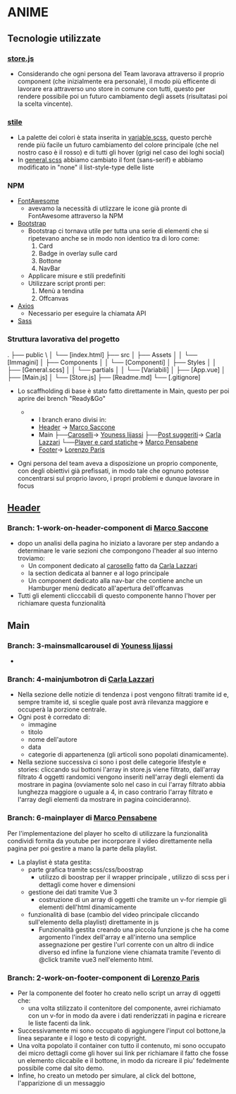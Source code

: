 # ANIME

## Tecnologie utilizzate

### [store.js](./src/store.js)

- Considerando che ogni persona del Team lavorava attraverso il proprio component (che inizialmente era personale), il modo più efficente di lavorare era attraverso uno store in comune con tutti, questo per rendere possibile poi un futuro cambiamento degli assets (risultatasi poi la scelta vincente).

### [stile](./src/styles)

- La palette dei colori è stata inserita in [variable.scss](./src/styles/partials/_variable.scss), questo perchè rende più facile un futuro cambiamento del colore principale (che nel nostro caso è il rosso) e di tutti gli hover (grigi nel caso dei loghi social)
- In [general.scss](./src/styles/general.scss) abbiamo cambiato il font (sans-serif) e abbiamo modificato in "none" il list-style-type delle liste

### NPM

- [FontAwesome](https://fontawesome.com/)
    - avevamo la necessità di utlizzare le icone già pronte di FontAwesome attraverso la NPM
- [Bootstrap](https://getbootstrap.com/)
    - Bootstrap ci tornava utile per tutta una serie di elementi che si ripetevano anche se in modo non identico tra di loro come:
        1. Card
        2. Badge in overlay sulle card
        3. Bottone 
        4. NavBar
    - Applicare misure e stili predefiniti
    - Utilizzare script pronti per:
        1. Menù a tendina
        2. Offcanvas
- [Axios](https://www.npmjs.com/package/axios)
    - Necessario per eseguire la chiamata API
- [Sass](https://www.npmjs.com/package/sass)

### Struttura lavorativa del progetto

.
├── public \\
│   └── [index.html]
├── src
│   ├── Assets
│   │   └── [Immagini]
│   ├── Components
│   │   └── [Componenti]
│   ├── Styles
│   │   ├── [General.scss]
│   │   └── partials
│   │       └── [Variabili]
│   ├── [App.vue]
│   ├── [Main.js]
│   └── [Store.js]
├── [Readme.md]
└── [.gitignore]

- Lo scaffholding di base è stato fatto direttamente in Main, questo per poi aprire dei brench "Ready&Go"
    -  * I branch erano divisi in: 
        - [Header](https://github.com/CodeYouness/proj-html-vuejs/tree/1-work-on-header-component) -> [Marco Saccone](https://github.com/MarcoSac1)
        - Main 
            ├──[Caroselli](https://github.com/CodeYouness/proj-html-vuejs/tree/3-mainsmallcarousel)-> [Youness lijassi](https://github.com/CodeYouness)
            ├──[Post suggeriti](https://github.com/CodeYouness/proj-html-vuejs/tree/4-mainjumbotron)-> [Carla Lazzari](https://github.com/lazzaric92)
            └──[Player e card statiche](https://github.com/CodeYouness/proj-html-vuejs/tree/6-mainplayer)-> [Marco Pensabene](https://github.com/MarcoMpensabene)
        - [Footer](https://github.com/CodeYouness/proj-html-vuejs/tree/2-work-on-footer-component)-> [Lorenzo Paris](https://github.com/LorenzoParis1996)

- Ogni persona del team aveva a disposizione un proprio componente, con degli obiettivi già prefissati, in modo tale che ognuno potesse concentrarsi sul proprio lavoro, i propri problemi e dunque lavorare in focus

## [Header](https://github.com/CodeYouness/proj-html-vuejs/tree/1-work-on-header-component)
### Branch: 1-work-on-header-component di [Marco Saccone](https://github.com/MarcoSac1)
- dopo un analisi della pagina ho iniziato a lavorare per step andando a determinare le varie sezioni che compongono l'header al suo interno troviamo:
    - Un component dedicato al [carosello](./src/components/HeaderSmallCarousel.vue) fatto da [Carla Lazzari](https://github.com/lazzaric92)
    - la section dedicata al banner e al logo principale
    - Un component dedicato alla nav-bar che contiene anche un Hamburger menù dedicato all'apertura dell'offcanvas
- Tutti gli elementi clicccabili di questo componente hanno l'hover per richiamare questa funzionalità

## Main
### Branch: 3-mainsmallcarousel di [Youness lijassi](https://github.com/CodeYouness)
- 


### Branch: 4-mainjumbotron di [Carla Lazzari](https://github.com/lazzaric92)
- Nella sezione delle notizie di tendenza i post vengono filtrati tramite id e, sempre tramite id, si sceglie quale post avrà rilevanza maggiore e occuperà la porzione centrale.
- Ogni post è corredato di:
    - immagine
    - titolo
    - nome dell'autore
    - data
    - categorie di appartenenza (gli articoli sono popolati dinamicamente).
- Nella sezione successiva ci sono i post delle categorie lifestyle e stories: cliccando sui bottoni l'array in store.js viene filtrato, dall'array filtrato 4 oggetti randomici vengono inseriti nell'array degli elementi da mostrare in pagina  (ovviamente solo nel caso in cui l'array filtrato abbia lunghezza maggiore o uguale a 4, in caso contrario l'array filtrato e l'array degli elementi da mostrare in pagina coincideranno). 

### Branch: 6-mainplayer di [Marco Pensabene](https://github.com/MarcoMpensabene)
Per l'implementazione del player ho scelto di utilizzare la funzionalità condividi fornita da youtube per incorporare il video direttamente nella pagina per poi gestire a mano la parte della playlist.
- La playlist è stata gestita:
    - parte grafica tramite scss/css/boostrap
        - utilizzo di boostrap per il wrapper principale , utilizzo di scss per i dettagli come hover e dimensioni
    - gestione dei dati tramite Vue 3 
        - costruzione di un array di oggetti che tramite un v-for riempie gli elementi dell'html dinamicamente
    - funzionalità di base (cambio del video principale cliccando sull'elemento della playlist) direttamente in js
        - Funzionalità gestita creando una piccola funzione js che ha come argomento l'index dell'array e all'interno una     semplice assegnazione per gestire l'url corrente con un altro di indice diverso ed infine la funzione viene chiamata     tramite l'evento di @click tramite vue3 nell'elemento html.

### Branch: 2-work-on-footer-component di [Lorenzo Paris](https://github.com/LorenzoParis1996)
- Per la componente del footer ho creato nello script un array di oggetti che: 
    - una volta stilizzato il contenitore del componente, avrei richiamato con un v-for in modo da avere i dati renderizzati in pagina e ricreare le liste facenti da link.
- Successivamente mi sono occupato di aggiungere l'input col bottone,la linea separante e il logo e testo di copyright. 
- Una volta popolato il container con tutto il contenuto, mi sono occupato dei micro dettagli come gli hover sui link per richiamare il fatto che fosse un elemento cliccabile e il bottone, in modo da ricreare il piu' fedelmente possibile come dal sito demo.
- Infine, ho creato un metodo per simulare, al click del bottone, l'apparizione di un messaggio
